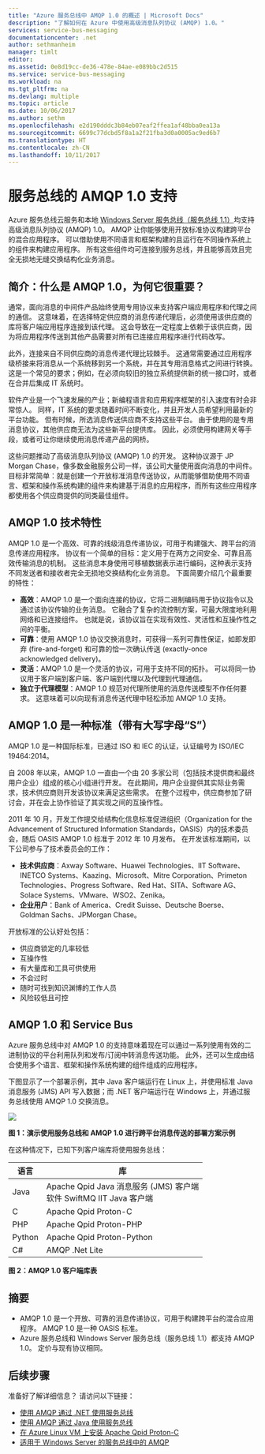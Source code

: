 ```yaml
---
title: "Azure 服务总线中 AMQP 1.0 的概述 | Microsoft Docs"
description: "了解如何在 Azure 中使用高级消息队列协议 (AMQP) 1.0。"
services: service-bus-messaging
documentationcenter: .net
author: sethmanheim
manager: timlt
editor: 
ms.assetid: 0e8d19cc-de36-478e-84ae-e089bbc2d515
ms.service: service-bus-messaging
ms.workload: na
ms.tgt_pltfrm: na
ms.devlang: multiple
ms.topic: article
ms.date: 10/06/2017
ms.author: sethm
ms.openlocfilehash: e2d190dddc3b84eb07eaf2ffea1af48bba0ea13a
ms.sourcegitcommit: 6699c77dcbd5f8a1a2f21fba3d0a0005ac9ed6b7
ms.translationtype: HT
ms.contentlocale: zh-CN
ms.lasthandoff: 10/11/2017
---
```

# <a name="amqp-10-support-in-service-bus"></a>服务总线的 AMQP 1.0 支持
Azure 服务总线云服务和本地 [Windows Server 服务总线（服务总线 1.1）](https://msdn.microsoft.com/library/dn282144.aspx)均支持高级消息队列协议 (AMQP) 1.0。 AMQP 让你能够使用开放标准协议构建跨平台的混合应用程序。 可以借助使用不同语言和框架构建的且运行在不同操作系统上的组件来构建应用程序。 所有这些组件均可连接到服务总线，并且能够高效且完全无损地无缝交换结构化业务消息。

## <a name="introduction-what-is-amqp-10-and-why-is-it-important"></a>简介：什么是 AMQP 1.0，为何它很重要？
通常，面向消息的中间件产品始终使用专用协议来支持客户端应用程序和代理之间的通信。 这意味着，在选择特定供应商的消息传递代理后，必须使用该供应商的库将客户端应用程序连接到该代理。 这会导致在一定程度上依赖于该供应商，因为将应用程序传送到其他产品需要对所有已连接应用程序进行代码改写。 

此外，连接来自不同供应商的消息传递代理比较棘手。 这通常需要通过应用程序级桥接来将消息从一个系统移到另一个系统，并在其专用消息格式之间进行转换。 这是一个常见的要求；例如，在必须向较旧的独立系统提供新的统一接口时，或者在合并后集成 IT 系统时。

软件产业是一个飞速发展的产业；新编程语言和应用程序框架的引入速度有时会非常惊人。 同样，IT 系统的要求随着时间不断变化，并且开发人员希望利用最新的平台功能。 但有时候，所选消息传送供应商不支持这些平台。 由于使用的是专用消息协议，其他供应商无法为这些新平台提供库。 因此，必须使用构建网关等手段，或者可让你继续使用消息传递产品的网桥。

这些问题推动了高级消息队列协议 (AMQP) 1.0 的开发。 这种协议源于 JP Morgan Chase，像多数金融服务公司一样，该公司大量使用面向消息的中间件。 目标非常简单：就是创建一个开放标准消息传送协议，从而能够借助使用不同语言、框架和操作系统构建的组件来构建基于消息的应用程序，而所有这些应用程序都使用各个供应商提供的同类最佳组件。

## <a name="amqp-10-technical-features"></a>AMQP 1.0 技术特性
AMQP 1.0 是一个高效、可靠的线级消息传递协议，可用于构建强大、跨平台的消息传递应用程序。 协议有一个简单的目标：定义用于在两方之间安全、可靠且高效传输消息的机制。 这些消息本身使用可移植数据表示进行编码，这种表示支持不同发送者和接收者完全无损地交换结构化业务消息。 下面简要介绍几个最重要的特性：

* **高效**：AMQP 1.0 是一个面向连接的协议，它将二进制编码用于协议指令以及通过该协议传输的业务消息。 它融合了复杂的流控制方案，可最大限度地利用网络和已连接组件。 也就是说，该协议旨在实现有效性、灵活性和互操作性之间的平衡。
* **可靠**：使用 AMQP 1.0 协议交换消息时，可获得一系列可靠性保证，如即发即弃 (fire-and-forget) 和可靠的恰一次确认传送 (exactly-once acknowledged delivery)。
* **灵活**：AMQP 1.0 是一个灵活的协议，可用于支持不同的拓扑。 可以将同一协议用于客户端到客户端、客户端到代理以及代理到代理通信。
* **独立于代理模型**：AMQP 1.0 规范对代理所使用的消息传送模型不作任何要求。 这意味着可以向现有消息传送代理中轻松添加 AMQP 1.0 支持。

## <a name="amqp-10-is-a-standard-with-a-capital-s"></a>AMQP 1.0 是一种标准（带有大写字母“S”）
AMQP 1.0 是一种国际标准，已通过 ISO 和 IEC 的认证，认证编号为 ISO/IEC 19464:2014。

自 2008 年以来，AMQP 1.0 一直由一个由 20 多家公司（包括技术提供商和最终用户企业）组成的核心小组进行开发。 在此期间，用户企业提供其实际业务需求，技术供应商则开发该协议来满足这些需求。 在整个过程中，供应商参加了研讨会，并在会上协作验证了其实现之间的互操作性。

2011 年 10 月，开发工作提交给结构化信息标准促进组织（Organization for the Advancement of Structured Information Standards，OASIS）内的技术委员会，随后 OASIS AMQP 1.0 标准于 2012 年 10 月发布。 在开发该标准期间，以下公司参与了技术委员会的工作：

* **技术供应商**：Axway Software、Huawei Technologies、IIT Software、INETCO Systems、Kaazing、Microsoft、Mitre Corporation、Primeton Technologies、Progress Software、Red Hat、SITA、Software AG、Solace Systems、VMware、WSO2、Zenika。
* **企业用户**：Bank of America、Credit Suisse、Deutsche Boerse、Goldman Sachs、JPMorgan Chase。

开放标准的公认好处包括：

* 供应商锁定的几率较低
* 互操作性
* 有大量库和工具可供使用
* 不会过时
* 随时可找到知识渊博的工作人员
* 风险较低且可控

## <a name="amqp-10-and-service-bus"></a>AMQP 1.0 和 Service Bus
Azure 服务总线中对 AMQP 1.0 的支持意味着现在可以通过一系列使用有效的二进制协议的平台利用队列和发布/订阅中转消息传送功能。 此外，还可以生成由结合使用多个语言、框架和操作系统构建的组件组成的应用程序。

下图显示了一个部署示例，其中 Java 客户端运行在 Linux 上，并使用标准 Java 消息服务 (JMS) API 写入数据；而 .NET 客户端运行在 Windows 上，并通过服务总线使用 AMQP 1.0 交换消息。

![][0]

**图 1：演示使用服务总线和 AMQP 1.0 进行跨平台消息传送的部署方案示例**

在这种情况下，已知下列客户端库将使用服务总线：

| 语言 | 库 |
| --- | --- |
| Java |Apache Qpid Java 消息服务 (JMS) 客户端<br/>软件 SwiftMQ IIT Java 客户端 |
| C |Apache Qpid Proton-C |
| PHP |Apache Qpid Proton-PHP |
| Python |Apache Qpid Proton-Python |
| C# |AMQP .Net Lite |

**图 2：AMQP 1.0 客户端库表**

## <a name="summary"></a>摘要
* AMQP 1.0 是一个开放、可靠的消息传递协议，可用于构建跨平台的混合应用程序。 AMQP 1.0 是一种 OASIS 标准。
* Azure 服务总线和 Windows Server 服务总线（服务总线 1.1）都支持 AMQP 1.0。 定价与现有协议相同。

## <a name="next-steps"></a>后续步骤
准备好了解详细信息？ 请访问以下链接：

* [使用 AMQP 通过 .NET 使用服务总线]
* [使用 AMQP 通过 Java 使用服务总线]
* [在 Azure Linux VM 上安装 Apache Qpid Proton-C]
* [适用于 Windows Server 的服务总线中的 AMQP]

[0]: ./media/service-bus-amqp-overview/service-bus-amqp-1.png
[使用 AMQP 通过 .NET 使用服务总线]: service-bus-amqp-dotnet.md
[使用 AMQP 通过 Java 使用服务总线]: service-bus-amqp-java.md
[在 Azure Linux VM 上安装 Apache Qpid Proton-C]: service-bus-amqp-apache.md
[适用于 Windows Server 的服务总线中的 AMQP]: https://msdn.microsoft.com/library/dn574799.aspx
